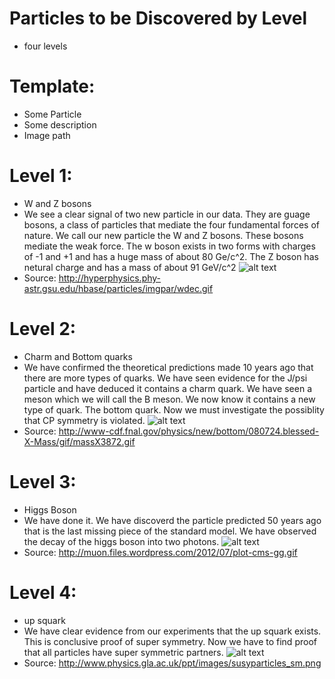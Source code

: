 Particles to be Discovered by Level
===================================

* four levels

# Template:

* Some Particle
* Some description
* Image path

# Level 1:

* W and Z bosons
* We see a clear signal of two new particle in our data. They are guage bosons, a class of particles that mediate the four fundamental forces of nature. We call our new particle the W and Z bosons. These bosons mediate the weak force. The w boson exists in two forms with charges of -1 and +1 and has a huge mass of about 80 Ge/c^2. The Z boson has netural charge and has a mass of about 91 GeV/c^2 
![alt text](/img/img_discovery/WBoson.png "W boson decay")
* Source: http://hyperphysics.phy-astr.gsu.edu/hbase/particles/imgpar/wdec.gif

# Level 2:

* Charm and Bottom quarks
* We have confirmed the theoretical predictions made 10 years ago that there are more types of quarks. We have seen evidence for the J/psi particle and have deduced it contains a charm quark. We have seen a meson which we will call the B meson. We now know it contains a new type of quark. The bottom quark. Now we must investigate the possiblity that CP symmetry is violated.
![alt text](/img/img_discovery/JPsi.png "J/Psi reasonance")
* Source: http://www-cdf.fnal.gov/physics/new/bottom/080724.blessed-X-Mass/gif/massX3872.gif

# Level 3:

* Higgs Boson
* We have done it. We have discoverd the particle predicted 50 years ago that is the last missing piece of the standard model. We have observed the decay of the higgs boson into two photons. 
![alt text](/img/img_discovery/Higgs.png "Higgs reasonance")
* Source: http://muon.files.wordpress.com/2012/07/plot-cms-gg.gif

# Level 4:

* up squark
* We have clear evidence from our experiments that the up squark exists. This is conclusive proof of super symmetry. Now we have to find proof that all particles have super symmetric partners. 
![alt text](/img/img_discovery/SUSY.png "Higgs reasonance")
* Source: http://www.physics.gla.ac.uk/ppt/images/susyparticles_sm.png

